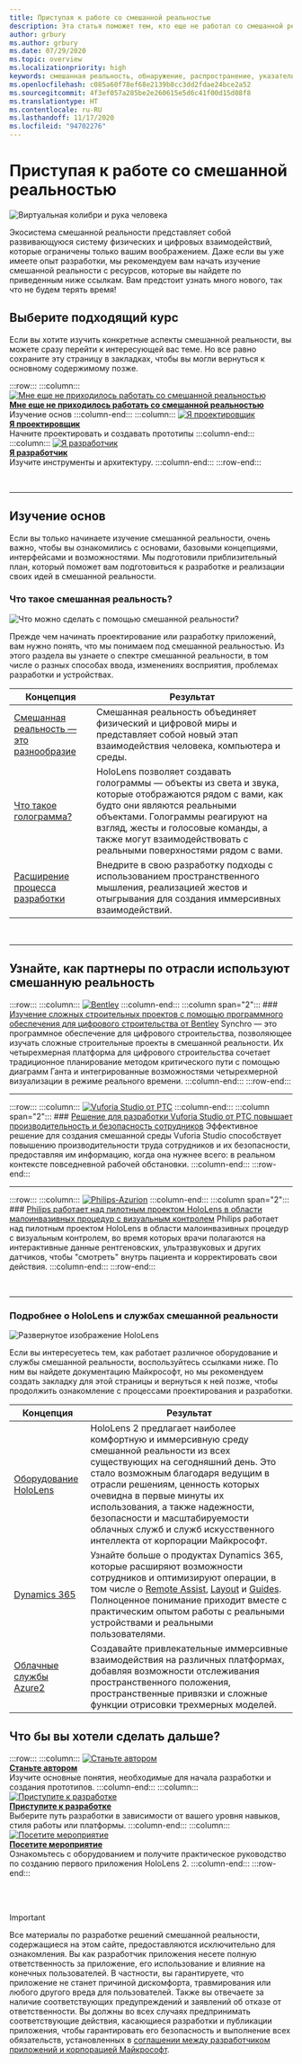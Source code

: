```yaml
---
title: Приступая к работе со смешанной реальностью
description: Эта статья поможет тем, кто еще не работал со смешанной реальностью, узнать, что это такое, и понять ее возможности.
author: grbury
ms.author: grbury
ms.date: 07/29/2020
ms.topic: overview
ms.localizationpriority: high
keywords: смешанная реальность, обнаружение, распространение, указатель, целевая страница, проектирование, разработка, учебники, примеры приложений, основы, примеры использования, ресурсы, практические руководства по HoloLens, проекты с открытым кодом, гарнитура смешанной реальности, гарнитура Windows Mixed Reality, гарнитура виртуальной реальности
ms.openlocfilehash: c085a60f78ef68e2139b8cc3dd2fdae24bce2a52
ms.sourcegitcommit: 4f3ef057a285be2e260615e5d6c41f00d15d08f8
ms.translationtype: HT
ms.contentlocale: ru-RU
ms.lasthandoff: 11/17/2020
ms.locfileid: "94702276"
---
```

# <a name="get-started-with-mixed-reality"></a>Приступая к работе со смешанной реальностью

![Виртуальная колибри и рука человека](images/01_MixedReality.png)

Экосистема смешанной реальности представляет собой развивающуюся систему физических и цифровых взаимодействий, которые ограничены только вашим воображением. Даже если вы уже имеете опыт разработки, мы рекомендуем вам начать изучение смешанной реальности с ресурсов, которые вы найдете по приведенным ниже ссылкам. Вам предстоит узнать много нового, так что не будем терять время! 

## <a name="choose-your-track"></a>Выберите подходящий курс

Если вы хотите изучить конкретные аспекты смешанной реальности, вы можете сразу перейти к интересующей вас теме. Но все равно сохраните эту страницу в закладках, чтобы вы могли вернуться к основному содержимому позже.

:::row:::
    :::column:::
       [![Мне еще не приходилось работать со смешанной реальностью](images/Tile-New.jpg)](#understand-the-basics)<br>
        **[Мне еще не приходилось работать со смешанной реальностью](#understand-the-basics)**<br>
        Изучение основ
    :::column-end:::
    :::column:::
       [![Я проектировщик](images/Tile-Create.jpg)](../design/design.md)<br>
        **[Я проектировщик](../design/design.md)**<br>
        Начните проектировать и создавать прототипы
    :::column-end:::
    :::column:::
       [![Я разработчик](images/Tile-Develop.jpg)](../develop/development.md)<br>
        **[Я разработчик](../develop/development.md)**<br>
        Изучите инструменты и архитектуру.
    :::column-end:::
:::row-end:::

<br>

---

## <a name="understand-the-basics"></a>Изучение основ

Если вы только начинаете изучение смешанной реальности, очень важно, чтобы вы ознакомились с основами, базовыми концепциями, интерфейсами и возможностями. Мы подготовили приблизительный план, который поможет вам подготовиться к разработке и реализации своих идей в смешанной реальности.

### <a name="what-is-mixed-reality"></a>Что такое смешанная реальность?

![Что можно сделать с помощью смешанной реальности?](images/HLS19_remoteAssistHologram_001.jpg)

Прежде чем начинать проектирование или разработку приложений, вам нужно понять, что мы понимаем под смешанной реальностью. Из этого раздела вы узнаете о спектре смешанной реальности, в том числе о разных способах ввода, изменениях восприятия, проблемах разработки и устройствах. 

|  Концепция  |  Результат  |
| --- | --- |
| [Смешанная реальность — это разнообразие](../discover/mixed-reality.md) | Смешанная реальность объединяет физический и цифровой миры и представляет собой новый этап взаимодействия человека, компьютера и среды. |
| [Что такое голограмма?](../discover/hologram.md) | HoloLens позволяет создавать голограммы — объекты из света и звука, которые отображаются рядом с вами, как будто они являются реальными объектами. Голограммы реагируют на взгляд, жесты и голосовые команды, а также могут взаимодействовать с реальными поверхностями рядом с вами. |
| [Расширение процесса разработки](../discover/case-study-expanding-the-design-process-for-mixed-reality.md) | Внедрите в свою разработку подходы с использованием пространственного мышления, реализацией жестов и отыгрывания для создания иммерсивных взаимодействий.  |

<br>

---

## <a name="see-how-industry-partners-are-using-mixed-reality"></a>Узнайте, как партнеры по отрасли используют смешанную реальность

:::row:::
    :::column:::
       [![Bentley](images/Bentley-Synchro1.jpg)](https://binged.it/31AR3kP)
    :::column-end:::
    :::column span="2":::
        ### <a name="view-complex-construction-projects-with-bentleys-digital-construction-software"></a>[Изучение сложных строительных проектов с помощью программного обеспечения для цифрового строительства от Bentley](https://binged.it/31AR3kP)
        Synchro — это программное обеспечение для цифрового строительства, позволяющее изучать сложные строительные проекты в смешанной реальности. Их четырехмерная платформа для цифрового строительства сочетает традиционное планирование методом критического пути с помощью диаграмм Ганта и интегрированные возможностями четырехмерной визуализации в режиме реального времени.
    :::column-end:::
:::row-end:::

---

:::row:::
    :::column:::
       [![Vuforia Studio от PTC](images/PTC-Vuforia-Studio1.jpg)](https://binged.it/31ARrjh)
    :::column-end:::
    :::column span="2":::
        ### <a name="ptcs-vuforia-studio-authoring-solution-promotes-workforce-productivity-and-safety"></a>[Решение для разработки Vuforia Studio от PTC повышает производительность и безопасность сотрудников](https://binged.it/31ARrjh)
        Эффективное решение для создания смешанной среды Vuforia Studio способствует повышению производительности труда сотрудников и их безопасности, предоставляя им информацию, когда она нужнее всего: в реальном контексте повседневной рабочей обстановки.
    :::column-end:::
:::row-end:::

---

:::row:::
    :::column:::
       [![Philips-Azurion](images/Philips-Azurion1.jpg)](https://binged.it/31B1RiR)
    :::column-end:::
    :::column span="2":::
        ### <a name="philips-is-piloting-hololens-in-the-domain-of-image-guided-minimally-invasive-procedures"></a>[Philips работает над пилотным проектом HoloLens в области малоинвазивных процедур с визуальным контролем](https://binged.it/31B1RiR)
        Philips работает над пилотным проектом HoloLens в области малоинвазивных процедур с визуальным контролем, во время которых врачи полагаются на интерактивные данные рентгеновских, ультразвуковых и других датчиков, чтобы "смотреть" внутрь пациента и корректировать свои действия.
    :::column-end:::
:::row-end:::

<br>

---

### <a name="explore-hololens-and-mixed-reality-services"></a>Подробнее о HoloLens и службах смешанной реальности

![Развернутое изображение HoloLens](images/HoloLens2_ExplodedView_8k.png)

Если вы интересуетесь тем, как работает различное оборудование и службы смешанной реальности, воспользуйтесь ссылками ниже. По ним вы найдете документацию Майкрософт, но мы рекомендуем создать закладку для этой страницы и вернуться к ней позже, чтобы продолжить ознакомление с процессами проектирования и разработки.

|  Концепция  |  Результат  |
| --- | --- |
| [Оборудование HoloLens](https://www.microsoft.com//hololens/hardware) | HoloLens 2 предлагает наиболее комфортную и иммерсивную среду смешанной реальности из всех существующих на сегодняшний день. Это стало возможным благодаря ведущим в отрасли решениям, ценность которых очевидна в первые минуты их использования, а также надежности, безопасности и масштабируемости облачных служб и служб искусственного интеллекта от корпорации Майкрософт. |
| [Dynamics 365](https://dynamics.microsoft.com/mixed-reality/overview/) | Узнайте больше о продуктах Dynamics 365, которые расширяют возможности сотрудников и оптимизируют операции, в том числе о [Remote Assist](https://docs.microsoft.com/dynamics365/mixed-reality/remote-assist/ra-overview), [Layout](https://docs.microsoft.com/dynamics365/mixed-reality/layout/) и [Guides](https://docs.microsoft.com/dynamics365/mixed-reality/guides/). Полноценное понимание приходит вместе с практическим опытом работы с реальными устройствами и реальными пользователями. |
| [Oблачныe службы Azure2](../develop/mixed-reality-cloud-services.md) | Создавайте привлекательные иммерсивные взаимодействия на различных платформах, добавляя возможности отслеживания пространственного положения, пространственные привязки и сложные функции отрисовки трехмерных моделей. |

## <a name="what-would-you-like-to-do-next"></a>Что бы вы хотели сделать дальше?

:::row:::
    :::column:::
        [![Станьте автором](images/icon-design.png)](../design/design.md)<br>
        **[Станьте автором](../design/design.md)**<br>
        Изучите основные понятия, необходимые для начала разработки и создания прототипов.
    :::column-end:::
        :::column:::
        [![Приступите к разработке](images/icon-developer.png)](../develop/development.md)<br>
        **[Приступите к разработке](../develop/development.md)**<br>
        Выберите путь разработки в зависимости от вашего уровня навыков, стиля работы или платформы.
    :::column-end:::
    :::column:::
        [![Посетите мероприятие](images/icon-calendar.jpg)](../whats-new/sf-academy-events.md)<br>
        **[Посетите мероприятие](../whats-new/sf-academy-events.md)**<br>
        Ознакомьтесь с оборудованием и получите практическое руководство по созданию первого приложения HoloLens 2.
    :::column-end:::
:::row-end:::


<br>

<br>

>[!IMPORTANT]
>Все материалы по разработке решений смешанной реальности, содержащиеся на этом сайте, предоставляются исключительно для ознакомления. Вы как разработчик приложения несете полную ответственность за приложение, его использование и влияние на конечных пользователей. В частности, вы гарантируете, что приложение не станет причиной дискомфорта, травмирования или любого другого вреда для пользователей. Также вы отвечаете за наличие соответствующих предупреждений и заявлений об отказе от ответственности. Вы должны во всех случаях предпринимать соответствующие действия, касающиеся разработки и публикации приложения, чтобы гарантировать его безопасность и выполнение всех обязательств, установленных в [соглашении между разработчиком приложений и корпорацией Майкрософт](https://docs.microsoft.com/legal/windows/agreements/app-developer-agreement).


